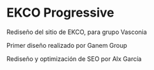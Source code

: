# EKCO Progressive

Rediseño del sitio de EKCO, para grupo Vasconia

Primer diseño realizado por Ganem Group

Rediseño y optimización de SEO por Alx García